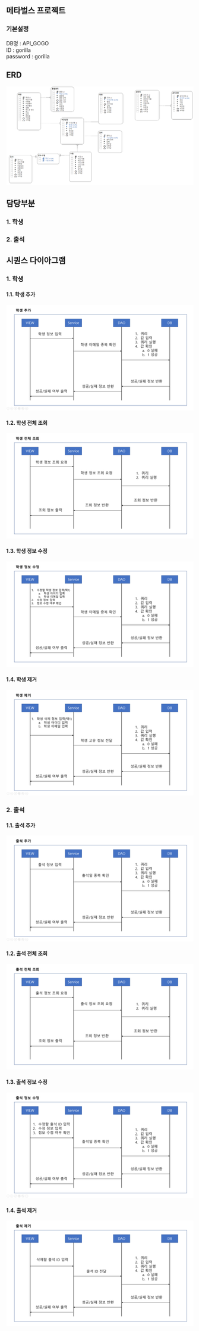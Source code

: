 ## 메타벌스 프로젝트
### 기본설정
DB명 : API_GOGO  
ID : gorilla  
password : gorilla  
## ERD
![ERD](https://github.com/smg0218/metabirth/blob/master/KakaoTalk_20250325_232038464.png)

## 담당부분
### 1. 학생
### 2. 출석

## 시퀀스 다이아그램

### 1. 학생
#### 1.1. 학생 추가
![AddStudent](https://raw.githubusercontent.com/smg0218/metabirth/refs/heads/master/picture/sequence/student1.png)

#### 1.2. 학생 전체 조회
![SelectStudent](https://raw.githubusercontent.com/smg0218/metabirth/refs/heads/master/picture/sequence/student2.png)

#### 1.3. 학생 정보 수정
![UpdateStudent](https://raw.githubusercontent.com/smg0218/metabirth/refs/heads/master/picture/sequence/student3-2.png)

#### 1.4. 학생 제거
![DeleteStudent](https://raw.githubusercontent.com/smg0218/metabirth/refs/heads/master/picture/sequence/student4.png)

### 2. 출석
#### 1.1. 출석 추가
![AddAttendance](https://raw.githubusercontent.com/smg0218/metabirth/refs/heads/master/picture/sequence/attendance1.png)

#### 1.2. 출석 전체 조회
![SelectAttendance](https://raw.githubusercontent.com/smg0218/metabirth/refs/heads/master/picture/sequence/attendance2.png)

#### 1.3. 출석 정보 수정
![UpdateAttendance](https://raw.githubusercontent.com/smg0218/metabirth/refs/heads/master/picture/sequence/attendance3.png)

#### 1.4. 출석 제거
![DeleteAttendance](https://raw.githubusercontent.com/smg0218/metabirth/refs/heads/master/picture/sequence/attendance4.png)
